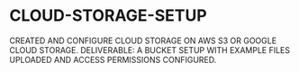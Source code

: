 # CLOUD-STORAGE-SETUP
CREATED AND CONFIGURE CLOUD STORAGE ON AWS S3 OR GOOGLE CLOUD STORAGE. DELIVERABLE: A BUCKET SETUP WITH EXAMPLE FILES UPLOADED AND ACCESS PERMISSIONS CONFIGURED.
